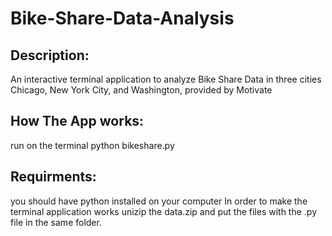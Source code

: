 # Bike-Share-Data-Analysis
## Description:
An interactive terminal application to analyze Bike Share Data in three cities Chicago, New York City, and Washington, provided by Motivate
## How The App works:
run on the terminal python bikeshare.py 
## Requirments:
you should have python installed on your computer
In order to make the terminal application works unizip the data.zip and put the files with the .py file in the same folder.
